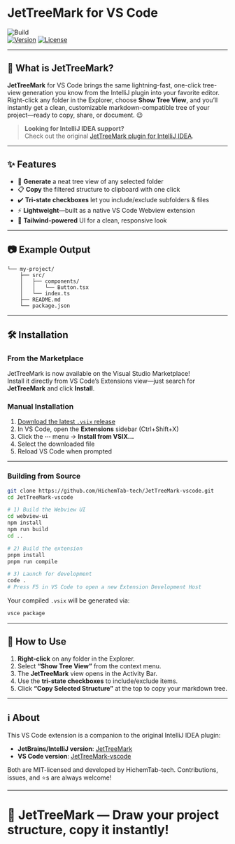 # JetTreeMark for VS Code

![Build](https://github.com/HichemTab-tech/JetTreeMark-vscode/actions/workflows/ci.yml/badge.svg)  
[![Version](https://img.shields.io/badge/version-0.0.3-blue.svg)](https://github.com/HichemTab-tech/JetTreeMark-vscode/releases) [![License](https://img.shields.io/badge/license-MIT-green.svg)](https://github.com/HichemTab-tech/JetTreeMark-vscode/blob/master/LICENSE)

---

## 🚀 What is JetTreeMark?

**JetTreeMark** for VS Code brings the same lightning-fast,
one-click tree-view generation you know from the IntelliJ plugin into your favorite editor.  
Right-click any folder in the Explorer, choose **Show Tree View**,
and you’ll instantly get a clean, customizable markdown-compatible tree of your project—ready to copy, share,
or document.
😉

> **Looking for IntelliJ IDEA support?**  
> Check out the original [JetTreeMark plugin for IntelliJ IDEA](https://github.com/HichemTab-tech/JetTreeMark).

---

## ✨ Features

- 📂 **Generate** a neat tree view of any selected folder
- 📋 **Copy** the filtered structure to clipboard with one click
- ✔️ **Tri-state checkboxes** let you include/exclude subfolders & files
- ⚡ **Lightweight**—built as a native VS Code Webview extension
- 🎨 **Tailwind-powered** UI for a clean, responsive look

---

## 📷 Example Output

```
└── my-project/
    ├── src/
    │   ├── components/
    │   │   └── Button.tsx
    │   └── index.ts
    ├── README.md
    └── package.json
```

---

## 🛠️ Installation

### From the Marketplace

JetTreeMark is now available on the Visual Studio Marketplace!  
Install it directly from VS Code’s Extensions view—just search for **JetTreeMark** and click **Install**.


### Manual Installation

1. [Download the latest `.vsix` release](https://github.com/HichemTab-tech/JetTreeMark-vscode/releases/latest)
2. In VS Code, open the **Extensions** sidebar (Ctrl+Shift+X)
3. Click the **⋯** menu → **Install from VSIX...**
4. Select the downloaded file
5. Reload VS Code when prompted

---

### Building from Source

```bash
git clone https://github.com/HichemTab-tech/JetTreeMark-vscode.git
cd JetTreeMark-vscode

# 1) Build the Webview UI
cd webview-ui
npm install
npm run build
cd ..

# 2) Build the extension
pnpm install
pnpm run compile

# 3) Launch for development
code .
# Press F5 in VS Code to open a new Extension Development Host
```

Your compiled `.vsix` will be generated via:

```bash
vsce package
```

---

## 🎯 How to Use

1. **Right-click** on any folder in the Explorer.
2. Select **“Show Tree View”** from the context menu.
3. The **JetTreeMark** view opens in the Activity Bar.
4. Use the **tri-state checkboxes** to include/exclude items.
5. Click **“Copy Selected Structure”** at the top to copy your markdown tree.

---

## ℹ️ About

This VS Code extension is a companion to the original IntelliJ IDEA plugin:

- **JetBrains/IntelliJ version**: [JetTreeMark](https://github.com/HichemTab-tech/JetTreeMark)
- **VS Code version**: [JetTreeMark-vscode](https://github.com/HichemTab-tech/JetTreeMark-vscode)

Both are MIT-licensed and developed by HichemTab-tech. Contributions, issues, and ⭐s are always welcome!

---

# 🌳 JetTreeMark — Draw your project structure, copy it instantly!